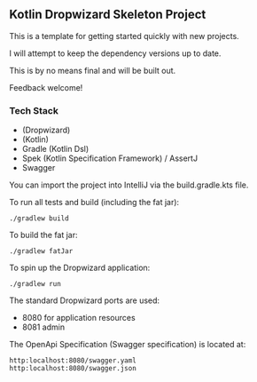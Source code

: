 ## Kotlin Dropwizard Skeleton Project

This is a template for getting started quickly with new projects.

I will attempt to keep the dependency versions up to date.

This is by no means final and will be built out.

Feedback welcome!

### Tech Stack
- (Dropwizard)
- (Kotlin)
- Gradle (Kotlin Dsl)
- Spek (Kotlin Specification Framework) / AssertJ
- Swagger

You can import the project into IntelliJ via the build.gradle.kts file.

To run all tests and build (including the fat jar):

    ./gradlew build

To build the fat jar:

    ./gradlew fatJar

To spin up the Dropwizard application:

    ./gradlew run
    
The standard Dropwizard ports are used:

- 8080 for application resources
- 8081 admin

The OpenApi Specification (Swagger specification) is located at:

    http:localhost:8080/swagger.yaml 
    http:localhost:8080/swagger.json 